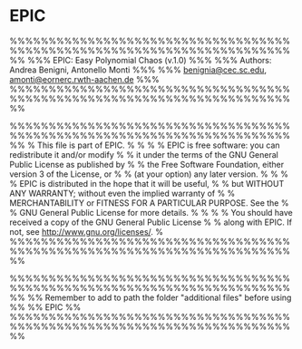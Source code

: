# EPIC
  
%%%%%%%%%%%%%%%%%%%%%%%%%%%%%%%%%%%%%%%%%%%%%%%%%%%%%%%%%%%%%%%%%%%%%%%%%%
%%%                  EPIC: Easy Polynomial Chaos (v.1.0)               %%%
%%%               Authors: Andrea Benigni, Antonello Monti             %%%
%%%           benignia@cec.sc.edu, amonti@eornerc.rwth-aachen.de       %%%
%%%%%%%%%%%%%%%%%%%%%%%%%%%%%%%%%%%%%%%%%%%%%%%%%%%%%%%%%%%%%%%%%%%%%%%%%%

%%%%%%%%%%%%%%%%%%%%%%%%%%%%%%%%%%%%%%%%%%%%%%%%%%%%%%%%%%%%%%%%%%%%%%%%%%
% This file is part of EPIC.                                             %
%                                                                        %
% EPIC is free software: you can redistribute it and/or modify           %
% it under the terms of the GNU General Public License as published by   %
% the Free Software Foundation, either version 3 of the License, or      %
% (at your option) any later version.                                    %
%                                                                        %
% EPIC is distributed in the hope that it will be useful,                %
% but WITHOUT ANY WARRANTY; without even the implied warranty of         %
% MERCHANTABILITY or FITNESS FOR A PARTICULAR PURPOSE.  See the          %
% GNU General Public License for more details.                           %
%                                                                        %
% You should have received a copy of the GNU General Public License      %
% along with EPIC.  If not, see <http://www.gnu.org/licenses/>.          %
%%%%%%%%%%%%%%%%%%%%%%%%%%%%%%%%%%%%%%%%%%%%%%%%%%%%%%%%%%%%%%%%%%%%%%%%%%

%%%%%%%%%%%%%%%%%%%%%%%%%%%%%%%%%%%%%%%%%%%%%%%%%%%%%%%%%%%%%%%%%%%%%%%%%%
%% Remember to add to path the folder "additional files" before using   %%
%% EPIC																	%%
%%%%%%%%%%%%%%%%%%%%%%%%%%%%%%%%%%%%%%%%%%%%%%%%%%%%%%%%%%%%%%%%%%%%%%%%%%
	

